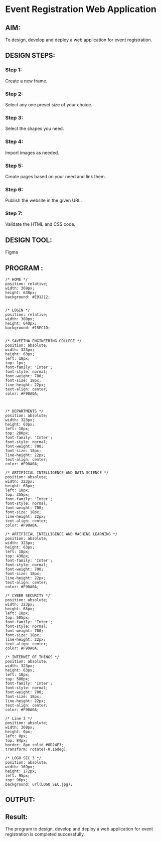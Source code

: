 # Event Registration Web Application

## AIM:
To design, develop and deploy a web application for event registration.

## DESIGN STEPS:

### Step 1:
Create a new frame.
### Step 2:
Select any one preset size of your choice.
### Step 3:
Select the shapes you need.
### Step 4:
Import images as needed.
### Step 5:
Create pages based on your need and link them.
### Step 6:
Publish the website in the given URL.
### Step 7:
Validate the HTML and CSS code.
## DESIGN TOOL:
Figma
## PROGRAM :
```
/* HOME */
position: relative;
width: 369px;
height: 638px;
background: #E91212;


/* LOGIN */
position: relative;
width: 360px;
height: 640px;
background: #15EC1D;


/* SAVEETHA ENGINEERING COLLEGE */
position: absolute;
width: 323px;
height: 63px;
left: 18px;
top: 1px;
font-family: 'Inter';
font-style: normal;
font-weight: 700;
font-size: 18px;
line-height: 22px;
text-align: center;
color: #F90A0A;



/* DEPARTMENTS */
position: absolute;
width: 323px;
height: 63px;
left: 18px;
top: 280px;
font-family: 'Inter';
font-style: normal;
font-weight: 700;
font-size: 18px;
line-height: 22px;
text-align: center;
color: #F90A0A;

/* ARTIFICIAL INTELLIGENCE AND DATA SCIENCE */
position: absolute;
width: 323px;
height: 63px;
left: 18px;
top: 355px;
font-family: 'Inter';
font-style: normal;
font-weight: 700;
font-size: 18px;
line-height: 22px;
text-align: center;
color: #F90A0A;

/* ARTIFICIAL INTELLIGENCE AND MACHINE LEARNING */
position: absolute;
width: 323px;
height: 63px;
left: 18px;
top: 430px;
font-family: 'Inter';
font-style: normal;
font-weight: 700;
font-size: 18px;
line-height: 22px;
text-align: center;
color: #F90A0A;

/* CYBER SECURITY */
position: absolute;
width: 323px;
height: 63px;
left: 18px;
top: 505px;
font-family: 'Inter';
font-style: normal;
font-weight: 700;
font-size: 18px;
line-height: 22px;
text-align: center;
color: #F90A0A;

/* INTERNET OF THINGS */
position: absolute;
width: 323px;
height: 63px;
left: 18px;
top: 580px;
font-family: 'Inter';
font-style: normal;
font-weight: 700;
font-size: 18px;
line-height: 22px;
text-align: center;
color: #F90A0A;

/* Line 3 */
position: absolute;
width: 360px;
height: 0px;
left: 0px;
top: 84px;
border: 8px solid #0D24F3;
transform: rotate(-0.16deg);

/* LOGO SEC 3 */
position: absolute;
width: 169px;
height: 172px;
left: 95px;
top: 96px;
background: url(LOGO SEC.jpg);
```
## OUTPUT:


## Result:
The program to design, develop and deploy a web application for event registration is completed successfully.
